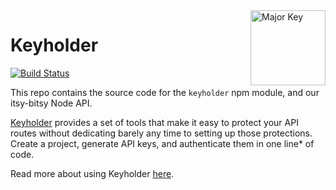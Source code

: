 <img align="right" src="https://emojipedia-us.s3.dualstack.us-west-1.amazonaws.com/thumbs/120/apple/155/key_1f511.png" alt="Major Key" width="120">

# Keyholder

[![Build Status](https://travis-ci.com/trevorblades/keyholder.svg?branch=master)](https://travis-ci.com/trevorblades/keyholder)

This repo contains the source code for the `keyholder` npm module, and our itsy-bitsy Node API.

[Keyholder](https://keyholder.dev) provides a set of tools that make it easy to protect your API routes without dedicating barely any time to setting up those protections. Create a project, generate API keys, and authenticate them in one line* of code.

Read more about using Keyholder [here](https://keyholder.dev).
